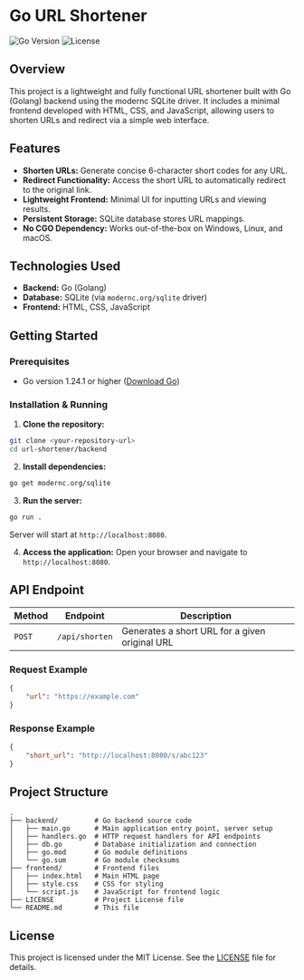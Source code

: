 # Go URL Shortener

![Go Version](https://img.shields.io/badge/Go-1.24.1-blue.svg)
![License](https://img.shields.io/badge/License-MIT-green.svg)

## Overview

This project is a lightweight and fully functional URL shortener built with Go (Golang) backend using the modernc SQLite driver. It includes a minimal frontend developed with HTML, CSS, and JavaScript, allowing users to shorten URLs and redirect via a simple web interface.

## Features

* **Shorten URLs:** Generate concise 6-character short codes for any URL.
* **Redirect Functionality:** Access the short URL to automatically redirect to the original link.
* **Lightweight Frontend:** Minimal UI for inputting URLs and viewing results.
* **Persistent Storage:** SQLite database stores URL mappings.
* **No CGO Dependency:** Works out-of-the-box on Windows, Linux, and macOS.

## Technologies Used

* **Backend:** Go (Golang)
* **Database:** SQLite (via `modernc.org/sqlite` driver)
* **Frontend:** HTML, CSS, JavaScript

## Getting Started

### Prerequisites

* Go version 1.24.1 or higher ([Download Go](https://golang.org/dl/))

### Installation & Running

1. **Clone the repository:**

```bash
git clone <your-repository-url>
cd url-shortener/backend
```

2. **Install dependencies:**

```bash
go get modernc.org/sqlite
```

3. **Run the server:**

```bash
go run .
```

Server will start at `http://localhost:8080`.

4. **Access the application:**
   Open your browser and navigate to `http://localhost:8080`.

## API Endpoint

| Method | Endpoint       | Description                                    |
| ------ | -------------- | ---------------------------------------------- |
| `POST` | `/api/shorten` | Generates a short URL for a given original URL |

### Request Example

```json
{
    "url": "https://example.com"
}
```

### Response Example

```json
{
    "short_url": "http://localhost:8080/s/abc123"
}
```

## Project Structure

```
.
├── backend/         # Go backend source code
│   ├── main.go      # Main application entry point, server setup
│   ├── handlers.go  # HTTP request handlers for API endpoints
│   ├── db.go        # Database initialization and connection
│   ├── go.mod       # Go module definitions
│   └── go.sum       # Go module checksums
├── frontend/        # Frontend files
│   ├── index.html   # Main HTML page
│   ├── style.css    # CSS for styling
│   └── script.js    # JavaScript for frontend logic
├── LICENSE          # Project License file
└── README.md        # This file
```

## License

This project is licensed under the MIT License. See the [LICENSE](LICENSE) file for details.